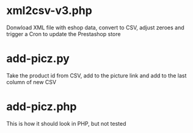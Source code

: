 # xml2csv-v3.php
Donwload XML file with eshop data, convert to CSV, adjust zeroes and trigger a Cron to update the Prestashop store

# add-picz.py
Take the product id from CSV, add to the picture link and add to the last column of new CSV

# add-picz.php
This is how it should look in PHP, but not tested 
